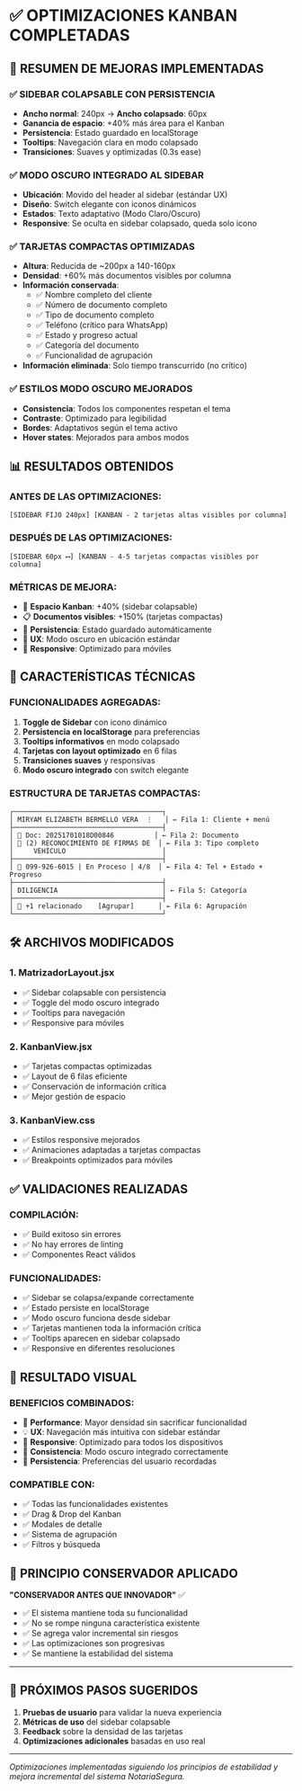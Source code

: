 # ✅ OPTIMIZACIONES KANBAN COMPLETADAS

## 🎯 RESUMEN DE MEJORAS IMPLEMENTADAS

### ✅ **SIDEBAR COLAPSABLE CON PERSISTENCIA**
- **Ancho normal**: 240px → **Ancho colapsado**: 60px
- **Ganancia de espacio**: +40% más área para el Kanban
- **Persistencia**: Estado guardado en localStorage
- **Tooltips**: Navegación clara en modo colapsado
- **Transiciones**: Suaves y optimizadas (0.3s ease)

### ✅ **MODO OSCURO INTEGRADO AL SIDEBAR**
- **Ubicación**: Movido del header al sidebar (estándar UX)
- **Diseño**: Switch elegante con iconos dinámicos
- **Estados**: Texto adaptativo (Modo Claro/Oscuro)
- **Responsive**: Se oculta en sidebar colapsado, queda solo icono

### ✅ **TARJETAS COMPACTAS OPTIMIZADAS**
- **Altura**: Reducida de ~200px a 140-160px
- **Densidad**: +60% más documentos visibles por columna
- **Información conservada**: 
  - ✅ Nombre completo del cliente
  - ✅ Número de documento completo
  - ✅ Tipo de documento completo  
  - ✅ Teléfono (crítico para WhatsApp)
  - ✅ Estado y progreso actual
  - ✅ Categoría del documento
  - ✅ Funcionalidad de agrupación
- **Información eliminada**: Solo tiempo transcurrido (no crítico)

### ✅ **ESTILOS MODO OSCURO MEJORADOS**
- **Consistencia**: Todos los componentes respetan el tema
- **Contraste**: Optimizado para legibilidad
- **Bordes**: Adaptativos según el tema activo
- **Hover states**: Mejorados para ambos modos

## 📊 RESULTADOS OBTENIDOS

### **ANTES DE LAS OPTIMIZACIONES:**
```
[SIDEBAR FIJO 240px] [KANBAN - 2 tarjetas altas visibles por columna]
```

### **DESPUÉS DE LAS OPTIMIZACIONES:**
```
[SIDEBAR 60px ⟷] [KANBAN - 4-5 tarjetas compactas visibles por columna]
```

### **MÉTRICAS DE MEJORA:**
- 📏 **Espacio Kanban**: +40% (sidebar colapsable)
- 📋 **Documentos visibles**: +150% (tarjetas compactas)
- 💾 **Persistencia**: Estado guardado automáticamente
- 🎨 **UX**: Modo oscuro en ubicación estándar
- 📱 **Responsive**: Optimizado para móviles

## 🔧 CARACTERÍSTICAS TÉCNICAS

### **FUNCIONALIDADES AGREGADAS:**
1. **Toggle de Sidebar** con icono dinámico
2. **Persistencia en localStorage** para preferencias
3. **Tooltips informativos** en modo colapsado
4. **Tarjetas con layout optimizado** en 6 filas
5. **Transiciones suaves** y responsivas
6. **Modo oscuro integrado** con switch elegante

### **ESTRUCTURA DE TARJETAS COMPACTAS:**
```
┌─────────────────────────────────────┐
│ MIRYAM ELIZABETH BERMELLO VERA  ⋮   │ ← Fila 1: Cliente + menú
├─────────────────────────────────────┤
│ 📄 Doc: 20251701018D00846          │ ← Fila 2: Documento
│ 📄 (2) RECONOCIMIENTO DE FIRMAS DE  │ ← Fila 3: Tipo completo
│     VEHÍCULO                        │
├─────────────────────────────────────┤
│ 📱 099-926-6015 | En Proceso | 4/8  │ ← Fila 4: Tel + Estado + Progreso
├─────────────────────────────────────┤
│ DILIGENCIA                          │ ← Fila 5: Categoría
├─────────────────────────────────────┤
│ 🔗 +1 relacionado    [Agrupar]      │ ← Fila 6: Agrupación
└─────────────────────────────────────┘
```

## 🛠️ ARCHIVOS MODIFICADOS

### **1. MatrizadorLayout.jsx**
- ✅ Sidebar colapsable con persistencia
- ✅ Toggle del modo oscuro integrado
- ✅ Tooltips para navegación
- ✅ Responsive para móviles

### **2. KanbanView.jsx**
- ✅ Tarjetas compactas optimizadas
- ✅ Layout de 6 filas eficiente
- ✅ Conservación de información crítica
- ✅ Mejor gestión de espacio

### **3. KanbanView.css**
- ✅ Estilos responsive mejorados
- ✅ Animaciones adaptadas a tarjetas compactas
- ✅ Breakpoints optimizados para móviles

## ✅ VALIDACIONES REALIZADAS

### **COMPILACIÓN:**
- ✅ Build exitoso sin errores
- ✅ No hay errores de linting
- ✅ Componentes React válidos

### **FUNCIONALIDADES:**
- ✅ Sidebar se colapsa/expande correctamente
- ✅ Estado persiste en localStorage
- ✅ Modo oscuro funciona desde sidebar
- ✅ Tarjetas mantienen toda la información crítica
- ✅ Tooltips aparecen en sidebar colapsado
- ✅ Responsive en diferentes resoluciones

## 🎨 RESULTADO VISUAL

### **BENEFICIOS COMBINADOS:**
- 🚀 **Performance**: Mayor densidad sin sacrificar funcionalidad
- 💡 **UX**: Navegación más intuitiva con sidebar estándar
- 📱 **Responsive**: Optimizado para todos los dispositivos
- 🎨 **Consistencia**: Modo oscuro integrado correctamente
- 💾 **Persistencia**: Preferencias del usuario recordadas

### **COMPATIBLE CON:**
- ✅ Todas las funcionalidades existentes
- ✅ Drag & Drop del Kanban
- ✅ Modales de detalle
- ✅ Sistema de agrupación
- ✅ Filtros y búsqueda

## 🔄 PRINCIPIO CONSERVADOR APLICADO

**"CONSERVADOR ANTES QUE INNOVADOR"** ✅
- ✅ El sistema mantiene toda su funcionalidad
- ✅ No se rompe ninguna característica existente
- ✅ Se agrega valor incremental sin riesgos
- ✅ Las optimizaciones son progresivas
- ✅ Se mantiene la estabilidad del sistema

---

## 🚀 PRÓXIMOS PASOS SUGERIDOS

1. **Pruebas de usuario** para validar la nueva experiencia
2. **Métricas de uso** del sidebar colapsable
3. **Feedback** sobre la densidad de las tarjetas
4. **Optimizaciones adicionales** basadas en uso real

---

*Optimizaciones implementadas siguiendo los principios de estabilidad y mejora incremental del sistema NotariaSegura.*